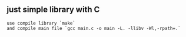 ## just simple library with C 

    use compile library `make`
    and compile main file `gcc main.c -o main -L. -llibv -Wl,-rpath=.`
